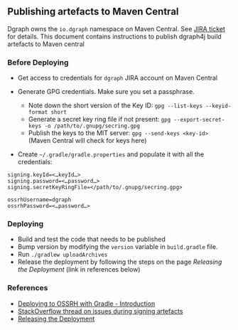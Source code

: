 ## Publishing artefacts to Maven Central

Dgraph owns the `io.dgraph` namespace on Maven Central. See [JIRA ticket][jira] for details.
This document contains instructions to publish dgraph4j build artefacts to Maven central

[jira]: https://issues.sonatype.org/browse/OSSRH-35895

### Before Deploying

* Get access to credentials for `dgraph` JIRA account on Maven Central

* Generate GPG credentials. Make sure you set a passphrase.
  - Note down the short version of the Key ID: `gpg --list-keys --keyid-format short`
  - Generate a secret key ring file if not present: `gpg --export-secret-keys -o /path/to/.gnupg/secring.gpg`
  - Publish the keys to the MIT server: `gpg --send-keys <key-id>` (Maven Central will check for keys here)

* Create `~/.gradle/gradle.properties` and populate it with all the credentials:
```
signing.keyId=<…keyId…>
signing.password=<…password…>
signing.secretKeyRingFile=</path/to/.gnupg/secring.gpg>

ossrhUsername=dgraph
ossrhPassword=<…password…>
```

### Deploying
* Build and test the code that needs to be published
* Bump version by modifying the `version` variable in `build.gradle` file.
* Run `./gradlew uploadArchives`
* Release the deployment by following the steps on the page _Releasing the Deployment_ (link in references below)

### References
* [Deploying to OSSRH with Gradle - Introduction](http://central.sonatype.org/pages/gradle.html)
* [StackOverflow thread on issues during signing artefacts](https://stackoverflow.com/questions/27936119/gradle-uploadarchives-task-unable-to-read-secret-key)
* [Releasing the Deployment](http://central.sonatype.org/pages/releasing-the-deployment.html)
